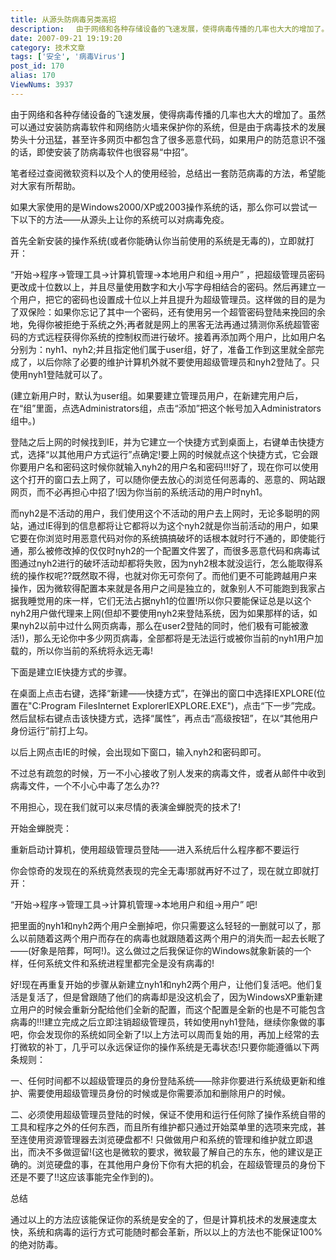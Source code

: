 ```yaml
---
title: 从源头防病毒另类高招
description: 　由于网络和各种存储设备的飞速发展，使得病毒传播的几率也大大的增加了。虽然可以通过安装防病毒软件和网络防火墙来保护你的系统，但是由于病毒技术的发展势头十分迅猛，甚至许多网页中都包含了很多恶意代码，如果用户的防范意识不强的话，即使安装了防病毒软件也很容易“中招”。　　笔者经过查阅微软资料以及个人的使用经验，总结出一套防范病毒的方法，希望能对大家有所帮助。　　如果大家使用的是Windows2000/XP或2003操作系统的话，那么你可以尝试一下以下的方法——从源头上让你的系统可以对病毒免疫。　　首先全新安装的操作系统(或者你能确认你当前使用的系统是无毒的)，立即就打开：..................
date: 2007-09-21 19:19:20
category: 技术文章
tags: ['安全', '病毒Virus']
post_id: 170
alias: 170
ViewNums: 3937
---
```


由于网络和各种存储设备的飞速发展，使得病毒传播的几率也大大的增加了。虽然可以通过安装防病毒软件和网络防火墙来保护你的系统，但是由于病毒技术的发展势头十分迅猛，甚至许多网页中都包含了很多恶意代码，如果用户的防范意识不强的话，即使安装了防病毒软件也很容易&ldquo;中招&rdquo;。

笔者经过查阅微软资料以及个人的使用经验，总结出一套防范病毒的方法，希望能对大家有所帮助。

如果大家使用的是Windows2000/XP或2003操作系统的话，那么你可以尝试一下以下的方法&mdash;&mdash;从源头上让你的系统可以对病毒免疫。

首先全新安装的操作系统(或者你能确认你当前使用的系统是无毒的)，立即就打开：

&ldquo;开始&rarr;程序&rarr;管理工具&rarr;计算机管理&rarr;本地用户和组&rarr;用户&rdquo; ，把超级管理员密码更改成十位数以上，并且尽量使用数字和大小写字母相结合的密码。然后再建立一个用户，把它的密码也设置成十位以上并且提升为超级管理员。这样做的目的是为了双保险：如果你忘记了其中一个密码，还有使用另一个超管密码登陆来挽回的余地，免得你被拒绝于系统之外;再者就是网上的黑客无法再通过猜测你系统超管密码的方式远程获得你系统的控制权而进行破坏。接着再添加两个用户，比如用户名分别为：nyh1、nyh2;并且指定他们属于user组，好了，准备工作到这里就全部完成了，以后你除了必要的维护计算机外就不要使用超级管理员和nyh2登陆了。只使用nyh1登陆就可以了。

(建立新用户时，默认为user组。如果要建立管理员用户，在新建完用户后，在&ldquo;组&rdquo;里面，点选Administrators组，点击&ldquo;添加&rdquo;把这个帐号加入Administrators组中。)

登陆之后上网的时候找到IE，并为它建立一个快捷方式到桌面上，右键单击快捷方式，选择&ldquo;以其他用户方式运行&rdquo;点确定!要上网的时候就点这个快捷方式，它会跟你要用户名和密码这时候你就输入nyh2的用户名和密码!!!好了，现在你可以使用这个打开的窗口去上网了，可以随你便去放心的浏览任何恶毒的、恶意的、网站跟网页，而不必再担心中招了!因为你当前的系统活动的用户时nyh1。

而nyh2是不活动的用户，我们使用这个不活动的用户去上网时，无论多聪明的网站，通过IE得到的信息都将让它都将以为这个nyh2就是你当前活动的用户，如果它要在你浏览时用恶意代码对你的系统搞搞破坏的话根本就时行不通的，即使能行通，那么被修改掉的仅仅时nyh2的一个配置文件罢了，而很多恶意代码和病毒试图通过nyh2进行的破坏活动却都将失败，因为nyh2根本就没运行，怎么能取得系统的操作权呢??既然取不得，也就对你无可奈何了。而他们更不可能跨越用户来操作，因为微软得配置本来就是各用户之间是独立的，就象别人不可能跑到我家占据我睡觉用的床一样，它们无法占据nyh1的位置!所以你只要能保证总是以这个nyh2用户做代理来上网(但却不要使用nyh2来登陆系统，因为如果那样的话，如果nyh2以前中过什么网页病毒，那么在user2登陆的同时，他们极有可能被激活!)，那么无论你中多少网页病毒，全部都将是无法运行或被你当前的nyh1用户加载的，所以你当前的系统将永远无毒!

下面是建立IE快捷方式的步骤。

在桌面上点击右键，选择&ldquo;新建&mdash;&mdash;快捷方式&rdquo;，在弹出的窗口中选择IEXPLORE(位置在"C:Program FilesInternet ExplorerIEXPLORE.EXE")，点击&ldquo;下一步&rdquo;完成。然后鼠标右键点击该快捷方式，选择&ldquo;属性&rdquo;，再点击&ldquo;高级按钮&rdquo;，在以&ldquo;其他用户身份运行&rdquo;前打上勾。

以后上网点击IE的时候，会出现如下窗口，输入nyh2和密码即可。

不过总有疏忽的时候，万一不小心接收了别人发来的病毒文件，或者从邮件中收到病毒文件，一个不小心中毒了怎么办??

不用担心，现在我们就可以来尽情的表演金蝉脱壳的技术了!

开始金蝉脱壳：

重新启动计算机，使用超级管理员登陆&mdash;&mdash;进入系统后什么程序都不要运行

你会惊奇的发现在的系统竟然表现的完全无毒!那就再好不过了，现在就立即就打开：

&ldquo;开始&rarr;程序&rarr;管理工具&rarr;计算机管理&rarr;本地用户和组&rarr;用户&rdquo; 吧!

把里面的nyh1和nyh2两个用户全删掉吧，你只需要这么轻轻的一删就可以了，那么以前随着这两个用户而存在的病毒也就跟随着这两个用户的消失而一起去长眠了&mdash;&mdash;(好象是陪葬，呵呵!)。这么做过之后我保证你的Windows就象新装的一个样，任何系统文件和系统进程里都完全是没有病毒的!

好!现在再重复开始的步骤从新建立nyh1和nyh2两个用户，让他们复活吧。他们复活是复活了，但是曾跟随了他们的病毒却是没这机会了，因为WindowsXP重新建立用户的时候会重新分配给他们全新的配置，而这个配置是全新的也是不可能包含病毒的!!!建立完成之后立即注销超级管理员，转如使用nyh1登陆，继续你象做的事吧，你会发现你的系统如同全新了!以上方法可以周而复始的用，再加上经常的去打微软的补丁，几乎可以永远保证你的操作系统是无毒状态!只要你能遵循以下两条规则：

一、任何时间都不以超级管理员的身份登陆系统&mdash;&mdash;除非你要进行系统级更新和维护、需要使用超级管理员身份的时候或是你需要添加和删除用户的时候。

二、必须使用超级管理员登陆的时候，保证不使用和运行任何除了操作系统自带的工具和程序之外的任何东西，而且所有维护都只通过开始菜单里的选项来完成，甚至连使用资源管理器去浏览硬盘都不! 只做做用户和系统的管理和维护就立即退出，而决不多做逗留!(这也是微软的要求，微软最了解自己的东东，他的建议是正确的。浏览硬盘的事，在其他用户身份下你有大把的机会，在超级管理员的身份下还是不要了!!这应该事能完全作到的)。

总结

通过以上的方法应该能保证你的系统是安全的了，但是计算机技术的发展速度太快，系统和病毒的运行方式可能随时都会革新，所以以上的方法也不能保证100%的绝对防毒。

